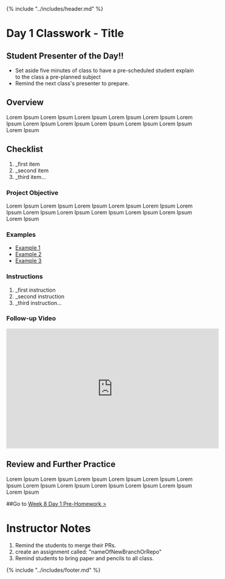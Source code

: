 {% include "../includes/header.md" %}

# Day 1 Classwork - Title

## Student Presenter of the Day!!
 * Set aside five minutes of class to have a pre-scheduled student explain to the class a pre-planned subject
 * Remind the next class's presenter to prepare.

## Overview
Lorem Ipsum Lorem Ipsum Lorem Ipsum Lorem Ipsum Lorem Ipsum Lorem Ipsum
Lorem Ipsum Lorem Ipsum Lorem Ipsum Lorem Ipsum Lorem Ipsum Lorem Ipsum

## Checklist
<!-- This is for their personal navigation through the project. They can go through and make sure they get each thing and can comb over it later.  -->
1. _first item
2. _second item
3. _third item...

### Project Objective
<!-- In this section we tell the students what they will achieve by the end of the class. For us its a way to set up a goal and reverse engineer it.  -->
Lorem Ipsum Lorem Ipsum Lorem Ipsum Lorem Ipsum Lorem Ipsum Lorem Ipsum
Lorem Ipsum Lorem Ipsum Lorem Ipsum Lorem Ipsum Lorem Ipsum Lorem Ipsum

### Examples
<!-- A picture, mock-up or demo of what they will bring. Link to a website in the wild would be really cool! -->
* [Example 1](link)
* [Example 2](link)
* [Example 3](link)

### Instructions
<!-- There should be clear step by step instruction so the material can be asyncronously consumed. This will significantly help our students learn, review and improve your teaching experience.  -->
1. _first instruction
2. _second instruction
3. _third instruction...


### Follow-up Video
<!-- This video will come from ACA. It should be a place that helps them understand the material on a deeper level.  -->
<iframe width="560" height="315" src="https://www.youtube.com/embed/XQu8TTBmGhA" frameborder="0" allow="autoplay; encrypted-media" allowfullscreen></iframe>

## Review and Further Practice
<!-- Link to a challenge to use the same skill but in a different project that doesn't have step-by-step instructions. This is for the more advanced students and for students to continue practicing btw, during and after sessions.  -->
Lorem Ipsum Lorem Ipsum Lorem Ipsum Lorem Ipsum Lorem Ipsum Lorem Ipsum
Lorem Ipsum Lorem Ipsum Lorem Ipsum Lorem Ipsum Lorem Ipsum Lorem Ipsum

##Go to [Week 8 Day 1 Pre-Homework >](../08Week/01DayPrep.md)

# Instructor Notes
1. Remind the students to merge their PRs.
1. create an assignment called: "nameOfNewBranchOrRepo"
1. Remind students to bring paper and pencils to all class.

{% include "../includes/footer.md" %}
